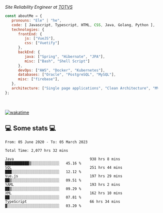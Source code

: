 <p><em>Site Reliability Engineer at <a href="https://www.totvs.com/">TOTVS</a></br>
</em></p>


```javascript
const aboutMe = {
   pronouns: "Ele" | "he",
   code: [ Javascript, Typescript, HTML, CSS, Java, Golang, Python ],
   technologies: {
      frontEnd: {
         js: ["VueJS"],
         css: ["Vuetify"]
      },
      backEnd: {
         java: ["Spring", "Hibernate", "JPA"],
         misc: ["Bash", "Shell Script"]
      },
      devOps: ["AWS", "Docker", "Kubernetes"],
      databases: ["Oracle", "PostgreSQL", "MySQL"],
      misc: ["firebase"],
   },
   architecture: ["Single page applications", "Clean Architecture", "MVC", "Microservices"],
};
```
</br></br>
[![wakatime](https://wakatime.com/badge/user/a3a8ed06-d304-4d6b-bc86-4adc418cdea7.svg)](https://wakatime.com/@a3a8ed06-d304-4d6b-bc86-4adc418cdea7)
<h2>💻 Some stats 💻</h2>

<!--START_SECTION:waka-->

```text
From: 05 June 2020 - To: 05 March 2023

Total Time: 2,077 hrs 32 mins

Java                                   938 hrs 8 mins  ███████████▒░░░░░░░░░░░░░   45.16 %
SQL                                    251 hrs 44 mins ███░░░░░░░░░░░░░░░░░░░░░░   12.12 %
Vue.js                                 197 hrs 29 mins ██▒░░░░░░░░░░░░░░░░░░░░░░   09.51 %
YAML                                   193 hrs 2 mins  ██▒░░░░░░░░░░░░░░░░░░░░░░   09.29 %
XML                                    162 hrs 10 mins ██░░░░░░░░░░░░░░░░░░░░░░░   07.81 %
TypeScript                             66 hrs 34 mins  ▓░░░░░░░░░░░░░░░░░░░░░░░░   03.20 %
```

<!--END_SECTION:waka-->
